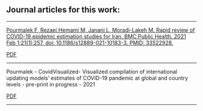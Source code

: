 ## Journal articles for this work:

********

[Pourmalek F, Rezaei Hemami M, Janani L, Moradi-Lakeh M. Rapid review of COVID-19 epidemic estimation studies for Iran. BMC Public Health. 2021 Feb 1;21(1):257. doi: 10.1186/s12889-021-10183-3. PMID: 33522928.](https://bmcpublichealth.biomedcentral.com/articles/10.1186/s12889-021-10183-3) 

[PDF](https://github.com/pourmalek/CovidVisualizedCountry/blob/main/journal%20articles%2C%20this%20work/Pourmalek%20et%20al%20-%20Rapid%20review%20of%20COVID-19%20epidemic%20estimation%20studies%20for%20Iran%20-%20BMC%20Public%20Health%202021.pdf)

********

Pourmalek - CovidVisualized- Visualized compilation of international updating models’ estimates of COVID-19 pandemic at global and country levels - pre-print in progress - 2021

[PDF](https://github.com/pourmalek/CovidVisualizedCountry/blob/main/journal%20articles%2C%20this%20work/Pourmalek%20-%20CovidVisualized-%20Visualized%20compilation%20of%20international%20updating%20models’%20estimates%20of%20COVID-19%20pandemic%20at%20global%20and%20country%20levels%20-%20pre-print%20in%20progress%20-%202021.pdf)

********
